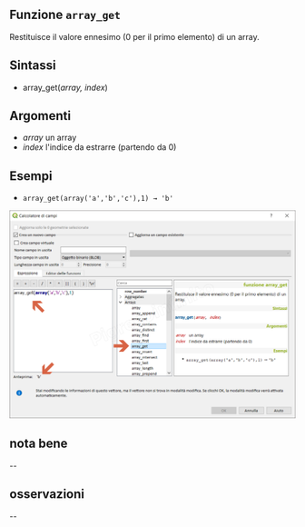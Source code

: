 ## Funzione `array_get`

Restituisce il valore ennesimo (0 per il primo elemento) di un array.

## Sintassi

* array_get(_array, index_)

## Argomenti

* _array_ un array
* _index_ l'indice da estrarre (partendo da 0)

## Esempi

* `array_get(array('a','b','c'),1) → 'b'`

![](/img/arrays/array_get/array_get1.png)

## nota bene

--

## osservazioni

--